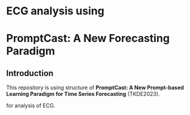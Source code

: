 # ECG analysis using   
# PromptCast: A New Forecasting Paradigm

## Introduction
This repository is using structure of **PromptCast: A New Prompt-based Learning Paradigm for Time Series Forecasting** (TKDE2023).   

for analysis of ECG.

